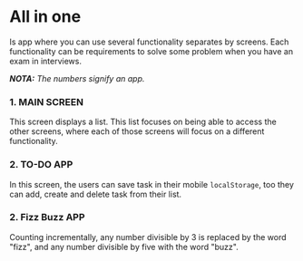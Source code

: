 # **All in one**

Is app where you can use several functionality separates by screens. Each functionality can be requirements to solve some problem when you have an exam in interviews.

_**NOTA:** The numbers signify an app._

### **1. MAIN SCREEN**

This screen displays a list. This list focuses on being able to access the other screens, where each of those screens will focus on a different functionality.

### **2. TO-DO APP**

In this screen, the users can save task in their mobile `localStorage`, too they can add, create and delete task from their list.

### **2. Fizz Buzz APP**

Counting incrementally, any number divisible by 3 is replaced by the word "fizz", and any number divisible by five with the word "buzz".
